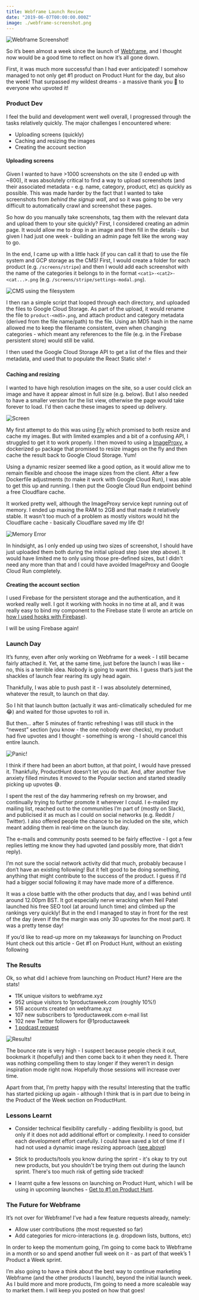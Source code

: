 ```yaml
---
title: Webframe Launch Review
date: "2019-06-07T00:00:00.000Z"
image: ./webframe-screenshot.png
---
```


![Webframe Screenshot!](./webframe-screenshot.png "Webframe Screenshot!")

So it’s been almost a week since the launch of [Webframe](https://webframe.xyz), and I thought now would be a good time to reflect on how it’s all gone down.

First, it was much more successful than I had ever anticipated! I somehow managed to not only get #1 product on Product Hunt for the day, but also the week! That surpassed my wildest dreams - a massive thank you 🙏 to everyone who upvoted it!


### Product Dev

I feel the build and development went well overall, I progressed through the tasks relatively quickly. The major challenges I encountered where:

   * Uploading screens (quickly)
   * Caching and resizing the images
   * Creating the account section


#### Uploading screens

Given I wanted to have >1000 screenshots on the site (I ended up with ~800), it was absolutely critical to find a way to upload screenshots (and their associated metadata - e.g. name, category, product, etc) as quickly as possible. This was made harder by the fact that I wanted to take screenshots from *behind the signup wall*, and so it was going to be very difficult to automatically crawl and screenshot these pages.

So how do you manually take screenshots, tag them with the relevant data and upload them to your site quickly? First, I considered creating an admin page. It would allow me to drop in an image and then fill in the details - but given I had just one week - building an admin page felt like the wrong way to go. 

In the end, I came up with a little hack (if you can call it that) to use the file system and GCP storage as the CMS! First, I would create a folder for each product (e.g. `/screens/stripe`) and then I would add each screenshot with the name of the categories it belongs to in the format `<cat1>-<cat2>-<cat...>.png` (e.g. `/screens/stripe/settings-modal.png`). 

![CMS using the filesystem](file-cms.png "CMS using the filesystem")

I then ran a simple script that looped through each directory, and uploaded the files to Google Cloud Storage. As part of the upload, it would rename the file to `product-<md5>.png`, and attach product and category metadata (derived from the file name/path) to the file. Using an MD5 hash in the name allowed me to keep the filename consistent, even when changing categories - which meant any references to the file (e.g. in the Firebase persistent store) would still be valid.

I then used the Google Cloud Storage API to get a list of the files and their metadata, and used that to populate the React Static site! ⚡️


#### Caching and resizing

I wanted to have high resolution images on the site, so a user could click an image and have it appear almost in full size (e.g. below). But I also needed to have a smaller version for the list view, otherwise the page would take forever to load. I'd then cache these images to speed up delivery.

![Screen](screen.png "Screen")

My first attempt to do this was using [Fly](https://fly.io) which promised to both resize and cache my images. But with limited examples and a bit of a confusing API, I struggled to get it to work properly. I then moved to using a [ImageProxy](https://github.com/willnorris/imageproxy), a dockerized `go` package that promised to resize images on the fly and then cache the result back to Google Cloud Storage. Yum! 

Using a dynamic resizer seemed like a good option, as it would allow me to remain flexible and choose the image sizes from the client. After a few Dockerfile adjustments (to make it work with Google Cloud Run), I was able to get this up and running. I then put the Google Cloud Run endpoint behind a free Cloudflare cache. 

It worked pretty well, although the ImageProxy service kept running out of memory. I ended up maxing the RAM to 2GB and that made it relatively stable. It wasn't too much of a problem as mostly visitors would hit the Cloudflare cache - basically Cloudflare saved my life 😍!

![Memory Error](error.png "Memory Error")

In hindsight, as I only ended up using two sizes of screenshot, I should have just uploaded them both during the initial upload step (see step above). It would have limited me to only using those pre-defined sizes, but I didn't need any more than that and I could have avoided ImageProxy and Google Cloud Run completely.


#### Creating the account section

I used Firebase for the persistent storage and the authentication, and it worked really well. I got it working with hooks in no time at all, and it was really easy to bind my component to the Firebase state (I wrote an article on [how I used hooks with Firebase](https://medium.com/1productaweek/custom-hooks-firebase-d2e2972ff9d8)).

I will be using Firebase again!


### Launch Day

It’s funny, even after only working on Webframe for a week - I still became fairly attached it. Yet, at the same time, just before the launch I was like - no, this is a terrible idea. Nobody is going to want this. I guess that’s just the shackles of launch fear rearing its ugly head again. 

Thankfully, I was able to push past it - I was absolutely determined, whatever the result, to launch on that day.

So I hit that launch button (actually it was anti-climatically scheduled for me 😂) and waited for those upvotes to roll in. 

But then… after 5 minutes of frantic refreshing I was still stuck in the “newest” section (you know - the one nobody ever checks), my product had five upvotes and I thought - something is wrong - I should cancel this entire launch.

![Panic!](./panic.png "Panic!")

I think if there had been an abort button, at that point, I would have pressed it. Thankfully, ProductHunt doesn’t let you do that. And, after another five anxiety filled minutes it moved to the Popular section and started steadily picking up upvotes 😅.

I spent the rest of the day hammering refresh on my browser, and continually trying to further promote it wherever I could. I e-mailed my mailing list, reached out to the communities I’m part of (mostly on Slack), and publicised it as much as I could on social networks (e.g. Reddit / Twitter). I also offered people the chance to be included on the site, which meant adding them in real-time on the launch day.

The e-mails and community posts seemed to be fairly effective - I got a few replies letting me know they had upvoted (and possibly more, that didn’t reply). 

I’m not sure the social network activity did that much, probably because I don’t have an existing following! But it felt good to be doing something, anything that might contribute to the success of the product. I guess if I’d had a bigger social following it may have made more of a difference.

It was a close battle with the other products that day, and I was behind until around 12.00pm BST. It got especially nerve wracking when Neil Patel launched his free SEO tool (at around lunch time) and climbed up the rankings very quickly! But in the end I managed to stay in front for the rest of the day (even if the the margin was only 30 upvotes for the most part). It was a pretty tense day!

If you’d like to read-up more on my takeaways for launching on Product Hunt check out this article - Get #1 on Product Hunt, without an existing following


### The Results

Ok, so what did I achieve from launching on Product Hunt? Here are the stats!

* 11K unique visitors to webframe.xyz
* 952 unique visitors to 1productaweek.com (roughly 10%!)
* 516 accounts created on webframe.xyz
* 107 new subscribers to 1productaweek.com e-mail list
* 102 new Twitter followers for @1productaweek
* [1 podcast request](https://www.youtube.com/watch?v=MxKZmCspqGM)

![Results!](./analytics.png "Results!")

The bounce rate is very high - I suspect because people check it out, bookmark it (hopefully) and then come back to it when they need it. There was nothing compelling them to stay longer if they weren’t in design inspiration mode right now. Hopefully those sessions will increase over time.

Apart from that, I’m pretty happy with the results! Interesting that the traffic has started picking up again - although I think that is in part due to being in the Product of the Week section on ProductHunt.


### Lessons Learnt

 * Consider technical flexibility carefully - adding flexibility is good, but only if it does not add additional effort or complexity. I need to consider each development effort carefully. I could have saved a lot of time if I had not used a dynamic image resizing approach ([see above](#caching-and-resizing))
 
 * Stick to products/tools you know during the sprint - it's okay to try out new products, but you shouldn't be trying them out during the launch sprint. There's too much risk of getting side tracked!

 * I learnt quite a few lessons on launching on Product Hunt, which I will be using in upcoming launches - [Get to #1 on Product Hunt](/get-to-1-on-product-hunt).


### The Future for Webframe

It’s not over for Webframe! I’ve had a few feature requests already, namely:

* Allow user contributions (the most requested so far)
* Add categories for micro-interactions (e.g. dropdown lists, buttons, etc)

In order to keep the momentum going, I’m going to come back to Webframe in a month or so and spend another full week on it - as part of that week’s 1 Product a Week sprint.

I’m also going to have a think about the best way to continue marketing  Webframe (and the other products I launch), beyond the initial launch week. As I build more and more products, I’m going to need a more scaleable way to market them. I will keep you posted on how that goes!
